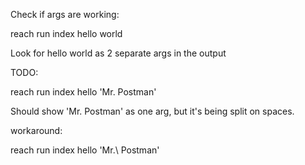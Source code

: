 Check if args are working:

reach run index hello world

Look for hello world as 2 separate args in the output

TODO:

reach run index hello 'Mr. Postman'

Should show 'Mr. Postman' as one arg, but it's being split on spaces.

workaround:

reach run index hello 'Mr.\ Postman'

